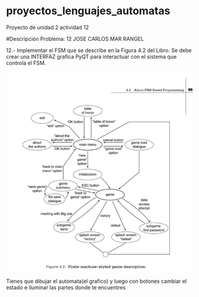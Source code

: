 # proyectos_lenguajes_automatas
Proyecto de unidad 2 actividad 12

#Descripción
Problema: 12 JOSE CARLOS MAR RANGEL

12.- Implementar el FSM que se describe en la Figura 4.2 del Libro.  Se debe crear una INTERFAZ grafica PyQT para interactuar con el sistema que controla el FSM.

![ScreenShot](capturas/captura_del_mapa_a_seguir.png)


Tienes que dibujar el automata(el grafico) y luego con botones cambiar el estado
e iluminar las partes donde te encuentres


